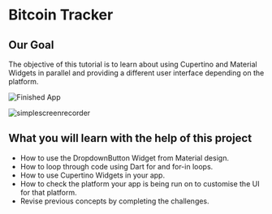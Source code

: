 # Bitcoin Tracker

## Our Goal

The objective of this tutorial is to learn about using Cupertino and Material Widgets in parallel and providing a different user interface depending on the platform.

![Finished App](https://github.com/londonappbrewery/Images/blob/master/bitcoin-flutter-demo.gif)

![simplescreenrecorder](https://user-images.githubusercontent.com/59570386/85200679-21bee600-b317-11ea-919c-5796a6e92de3.gif)

## What you will learn with the help of this project

- How to use the DropdownButton Widget from Material design.
- How to loop through code using Dart for and for-in loops.
- How to use Cupertino Widgets in your app.
- How to check the platform your app is being run on to customise the UI for that platform.
- Revise previous concepts by completing the challenges.
